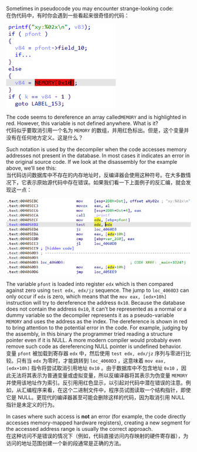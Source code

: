 Sometimes in pseudocode you may encounter strange-looking code:  
在伪代码中，有时你会遇到一些看起来很奇怪的代码：

![](assets/2022/09/rawmem1.png)

The code seems to dereference an array called`MEMORY` and is highlighted in red. However, this variable is not defined anywhere. What is it?  
代码似乎要取消引用一个名为 `MEMORY` 的数组，并用红色标出。但是，这个变量并没有在任何地方定义。这是什么？

Such notation is used by the decompiler when the code accesses memory addresses not present in the database. In most cases it indicates an error in the original source code. If we look at the disassembly for the example above, we’ll see this:  
当代码访问数据库中不存在的内存地址时，反编译器会使用这种符号。在大多数情况下，它表示原始源代码中存在错误。如果我们看一下上面例子的反汇编，就会发现这一点：

![](assets/2022/09/rawmem2.png)

The variable `pfont` is loaded into register `edx` which is then compared against zero using `test edx, edx/jz` sequence. The jump to `loc_4060D3` can only occur if `edx` is zero, which means that the `mov eax, [edx+10h]` instruction will try to dereference the address `0x10`. Because the database does not contain the address `0x10`, it can’t be represented as a normal or a dummy variable so the decompiler represents it as a pseudo-variable `MEMORY` and uses the address as the index. The dereference is shown in red to bring attention to the potential error in the code. For example, judging by the assembly, in this binary the programmer tried reading a structure pointer even if it is NULL. A more modern compiler would probably even remove such code as dereferencing NULL pointer is undefined behavior.  
变量 `pfont` 被加载到寄存器 `edx` 中，然后使用 `test edx, edx/jz` 序列与零进行比较。只有当 `edx` 为零时，才能跳转到 `loc_4060D3` ，这意味着 `mov eax, [edx+10h]` 指令将尝试取消引用地址 `0x10` 。由于数据库中不包含地址 `0x10` ，因此无法将其表示为普通变量或虚拟变量，所以反编译器将其表示为伪变量 `MEMORY` 并使用该地址作为索引。反引用用红色显示，以引起对代码中潜在错误的注意。例如，从汇编程序来看，在这个二进制文件中，程序员试图读取一个结构指针，即使它是 NULL。更现代的编译器甚至可能会删除这样的代码，因为取消引用 NULL 指针是未定义的行为。

In cases where such access is **not** an error (for example, the code directly accesses memory-mapped hardware registers), creating a new segment for the accessed address range is usually the correct approach.  
在这种访问不是错误的情况下（例如，代码直接访问内存映射的硬件寄存器），为访问的地址范围创建一个新的段通常是正确的方法。